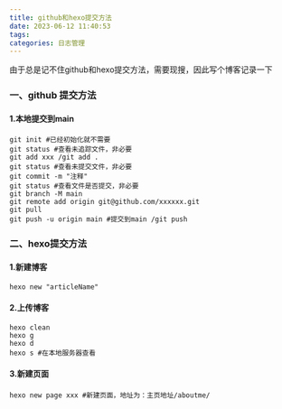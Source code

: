 ```yaml
---
title: github和hexo提交方法
date: 2023-06-12 11:40:53
tags:
categories: 日志管理
---
```


​		由于总是记不住github和hexo提交方法，需要现搜，因此写个博客记录一下

<!-- more -->

### 一、github 提交方法

#### 1.本地提交到main

```
git init #已经初始化就不需要
git status #查看未追踪文件，非必要
git add xxx /git add .
git status #查看未提交文件，非必要
git commit -m "注释"
git status #查看文件是否提交，非必要
git branch -M main
git remote add origin git@github.com/xxxxxx.git
git pull
git push -u origin main #提交到main /git push
```



### 二、hexo提交方法

#### 1.新建博客

```
hexo new "articleName"
```

#### 2.上传博客

```
hexo clean
hexo g
hexo d
hexo s #在本地服务器查看
```

#### 3.新建页面

```
hexo new page xxx #新建页面，地址为：主页地址/aboutme/
```

